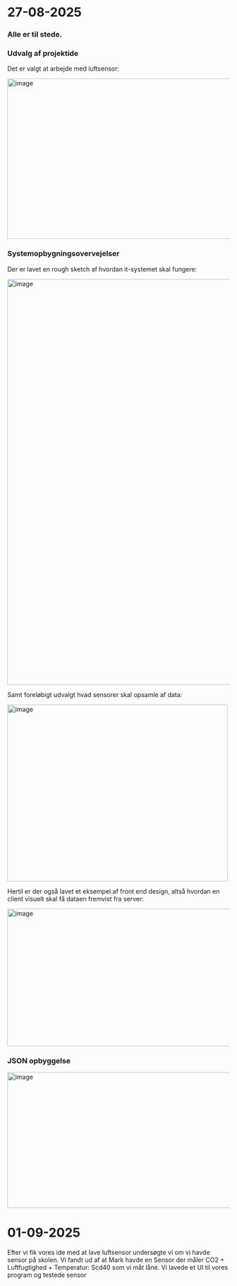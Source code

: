 # 27-08-2025

### Alle er til stede.


### Udvalg af projektide
Det er valgt at arbejde med luftsensor:

<img width="630" height="363" alt="image" src="https://github.com/user-attachments/assets/d3a16b97-2412-4c18-a176-7cdb8df2372f" />


### Systemopbygningsovervejelser
Der er lavet en rough sketch af hvordan it-systemet skal fungere:

<img width="1139" height="918" alt="image" src="https://github.com/user-attachments/assets/4c3f548c-4169-4a25-b425-532d6c518852" />


Samt foreløbigt udvalgt hvad sensorer skal opsamle af data:

<img width="500" height="400" alt="image" src="https://github.com/user-attachments/assets/6a35bd93-1803-4802-884f-2d934d181b88" />

Hertil er der også lavet et eksempel af front end design, altså hvordan en client visuelt skal få dataen fremvist fra server:

<img width="700" height="311" alt="image" src="https://github.com/user-attachments/assets/4b8ddef2-c431-435c-b988-56b870e4f993" />


### JSON opbyggelse

<img width="621" height="307" alt="image" src="https://github.com/user-attachments/assets/8e1b533c-ccee-42a0-a28f-0adb5e64b8ae" />

# 01-09-2025

Efter vi fik vores ide med at lave luftsensor undersøgte vi om vi havde sensor på skolen. Vi fandt ud af at Mark havde en Sensor der måler CO2 + Luftfugtighed + Temperatur: Scd40 som vi måt låne. 
Vi lavede et UI til vores program og testede sensor


